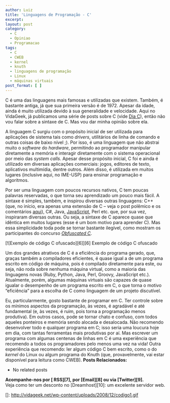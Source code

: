 ```yaml
---
author: Luiz
title: 'Linguagens de Programação - C'
excerpt:
layout: post
category:
  - C
  - Opiniao
  - Programacao
tags:
  - C
  - CWEB
  - kernel
  - knuth
  - linguagens de programação
  - Linux
  - máquinas virtuais
post_format: [ ]
---
```

C é uma das linguagens mais famosas e utilizadas que existem. Também, é bastante antiga, já que sua primeira versão é de 1972. Apesar da idade, ainda é muito utilizada devido à sua generalidade e velocidade. Aqui no VidaGeek, já publicamos uma série de posts sobre C (vide [Dia C][1]), então não vou falar sobre a sintaxe de C. Mas vou dar minha opinião sobre ela.



A linguagem C surgiu com o propósito inicial de ser utilizada para aplicações de sistema tais como *drivers*, utilitários de linha de comando e outras coisas de baixo nível ;). Por isso, é uma linguagem que não abstrai muito o *software* do *hardware*, permitindo ao programador manipular diretamente a memória e interagir diretamente com o sistema operacional por meio das *system calls*. Apesar desse propósito inicial, C foi e ainda é utilizado em diversas aplicações comerciais: jogos, editores de texto, aplicativos multimídia, dentre outros. Além disso, é utilizada em muitos lugares (inclusive aqui, no IME-USP) para ensinar programação e algoritmos.

Por ser uma linguagem com poucos recursos nativos, C tem poucas palavras reservadas, o que torna seu aprendizado um pouco mais fácil. A sintaxe é simples, também, e inspirou diversas outras linguagens: C++ (que, no início, era apenas uma extensão de C – veja o post polêmico e os comentários [aqui][2]), C#, Java, [JavaScript][3], Perl etc. que, por sua vez, inspiraram diversas outras. Ou seja, a sintaxe de C aparece quase que idêntica em muitos lugares (esse é um bom motivo para aprender C). Mas essa simplicidade toda pode se tornar bastante ilegível, como mostram os participantes do concurso *[Obfuscated C][4]*.

[![Exemplo de código C ofuscado][6]][6]
Exemplo de código C ofuscado

Um dos grandes atrativos de C é a eficiência do programa gerado, que, graças também a compiladores eficientes, é quase igual a de um programa escrito em código de máquina, pois é compilado diretamente para este, ou seja, não roda sobre nenhuma máquina virtual, como a maioria das linguagens novas (Ruby, Python, Java, Perl, Groovy, JavaScript etc.). Atualmente, porém, algumas máquinas virtuais são capazes de quase igualar o desempenho de um programa escrito em C, o que torna o motivo “eficiência” para a escolha de C como linguagem de um projeto discutível.

Eu, particularmente, gosto bastante de programar em C. Ter controle sobre os mínimos aspectos da programação, às vezes, é agradável e até fundamental (e, às vezes, é ruim, pois torna a programação menos produtiva). Em outros casos, pode se tornar chato e confuso, com todos aqueles ponteiros e memória sendo alocada e desalocada. Não recomendo desenvolver todo e qualquer programa em C; isso seria uma loucura hoje em dia, com tantas ferramentas mais produtivas por aí. Mas escrever um programa com algumas centenas de linhas em C é uma experiência que recomendo a todos os programadores pelo menos uma vez na vida! Outra experiência que recomendo: ler algum código C bem escrito, como o do *kernel* do Linux ou algum programa do Knuth (que, provavelmente, vai estar disponível para leitura como CWEB). 
**Posts Relacionados:** 
*   No related posts









**Acompanhe-nos por [ RSS][7], por [Email][8] ou via [Twitter][9].**  
Veja como ter um desconto no [Dreamhost][10]: um excelente servidor web.

 [1]: http://vidageek.net/series/
 [2]: http://vidageek.net/2008/08/18/linguagens-de-programacao-c/
 [3]: http://vidageek.net/2008/10/22/linguagens-de-programacao-javascript/
 [4]: http://www.ioccc.org/
 []: http://vidageek.net/wp-content/uploads/2008/12/codigo1.gif





